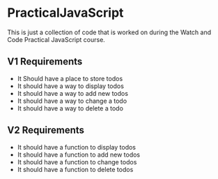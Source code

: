 # PracticalJavaScript
This is just a collection of code that is worked on during the Watch and Code Practical JavaScript course.

## V1 Requirements
* It Should have a place to store todos
* It should have a way to display todos
* It should have a way to add new todos
* It should have a way to change a todo
* It should have a way to delete a todo

## V2 Requirements
* It should have a function to display todos
* It should have a function to add new todos
* It should have a function to change todos
* It should have a function to delete todos